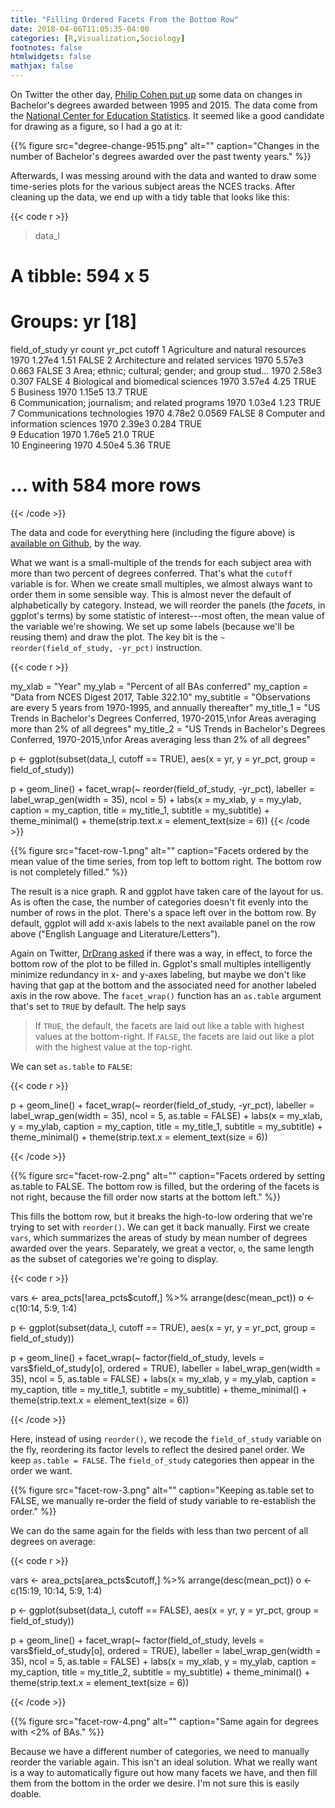```yaml
---
title: "Filling Ordered Facets From the Bottom Row"
date: 2018-04-06T11:05:35-04:00
categories: [R,Visualization,Sociology]
footnotes: false
htmlwidgets: false
mathjax: false
---
```


On Twitter the other day, [Philip Cohen put up](https://twitter.com/familyunequal/status/981538113729286144) some data on changes in Bachelor's degrees awarded between 1995 and 2015. The data come from the [National Center for Education Statistics](https://nces.ed.gov/programs/digest/d17/tables/dt17_322.10.asp?current=yes). It seemed like a good candidate for drawing as a figure, so I had a go at it:

{{% figure src="degree-change-9515.png" alt="" caption="Changes in the number of Bachelor's degrees awarded over the past twenty years." %}}

Afterwards, I was messing around with the data and wanted to draw some time-series plots for the various subject areas the NCES tracks. After cleaning up the data, we end up with a tidy table that looks like this:

{{< code r >}}

> data_l
# A tibble: 594 x 5
# Groups:   yr [18]
   field_of_study                                      yr  count  yr_pct cutoff
   <chr>                                            <int>  <dbl>   <dbl> <lgl> 
 1 Agriculture and natural resources                 1970 1.27e4  1.51   FALSE 
 2 Architecture and related services                 1970 5.57e3  0.663  FALSE 
 3 Area; ethnic; cultural; gender; and group stud…  1970 2.58e3  0.307  FALSE 
 4 Biological and biomedical sciences                1970 3.57e4  4.25   TRUE  
 5 Business                                          1970 1.15e5 13.7    TRUE  
 6 Communication; journalism; and related programs   1970 1.03e4  1.23   TRUE  
 7 Communications technologies                       1970 4.78e2  0.0569 FALSE 
 8 Computer and information sciences                 1970 2.39e3  0.284  TRUE  
 9 Education                                         1970 1.76e5 21.0    TRUE  
10 Engineering                                       1970 4.50e4  5.36   TRUE  
# ... with 584 more rows

{{< /code >}}


The data and code for everything here (including the figure above) is [available on Github](https://github.com/kjhealy/nces-degrees), by the way. 

What we want is a small-multiple of the trends for each subject area with more than two percent of degrees conferred. That's what the `cutoff` variable is for. When we create small multiples, we almost always want to order them in some sensible way. This is almost never the default of alphabetically by category. Instead, we will reorder the panels (the _facets_, in ggplot's terms) by some statistic of interest---most often, the mean value of the variable we're showing. We set up some labels (because we'll be reusing them) and draw the plot. The key bit is the `~ reorder(field_of_study, -yr_pct)` instruction. 

{{< code r >}}

my_xlab = "Year"
my_ylab = "Percent of all BAs conferred"
my_caption = "Data from NCES Digest 2017, Table 322.10"
my_subtitle = "Observations are every 5 years from 1970-1995, and annually thereafter"
my_title_1 = "US Trends in Bachelor's Degrees Conferred, 1970-2015,\nfor Areas averaging more than 2% of all degrees"
my_title_2 = "US Trends in Bachelor's Degrees Conferred, 1970-2015,\nfor Areas averaging less than 2% of all degrees"

p <- ggplot(subset(data_l, cutoff == TRUE),
            aes(x = yr,
                y = yr_pct,
                group = field_of_study))

p + geom_line() +
    facet_wrap(~ reorder(field_of_study, -yr_pct),
               labeller = label_wrap_gen(width = 35),
               ncol = 5) +
    labs(x = my_xlab,
         y = my_ylab,
         caption = my_caption,
         title = my_title_1,
         subtitle = my_subtitle) +
    theme_minimal() +
    theme(strip.text.x = element_text(size = 6))
{{< /code >}}


{{% figure src="facet-row-1.png" alt="" caption="Facets ordered by the mean value of the time series, from top left to bottom right. The bottom row is not completely filled." %}}


The result is a nice graph. R and ggplot have taken care of the layout for us. As is often the case, the number of categories doesn't fit evenly into the number of rows in the plot. There's a space left over in the bottom row. By default, ggplot will add x-axis labels to the next available panel on the row above ("English Language and Literature/Letters"). 

Again on Twitter, [DrDrang asked](https://twitter.com/drdrang/status/981616683965210625) if there was a way, in effect, to force the bottom row of the plot to be filled in. Ggplot's small multiples intelligently minimize redundancy in x- and y-axes labeling, but maybe we don't like having that gap at the bottom and the associated need for another labeled axis in the row above. The `facet_wrap()` function has an `as.table` argument that's set to `TRUE` by default. The help says 

> If `TRUE`, the default, the facets are laid out like a table with highest values at the bottom-right. If `FALSE`, the facets are laid out like a plot with the highest value at the top-right.

We can set `as.table` to `FALSE`:

{{< code r >}}

p + geom_line() +
    facet_wrap(~ reorder(field_of_study, -yr_pct),
               labeller = label_wrap_gen(width = 35),
               ncol = 5, as.table = FALSE) +
    labs(x = my_xlab,
         y = my_ylab,
         caption = my_caption,
         title = my_title_1,
         subtitle = my_subtitle) +
    theme_minimal() +
    theme(strip.text.x = element_text(size = 6))

{{< /code >}}


{{% figure src="facet-row-2.png" alt="" caption="Facets ordered by setting as.table to FALSE. The bottom row is filled, but the ordering of the facets is not right, because the fill order now starts at the bottom left." %}}

This fills the bottom row, but it breaks the high-to-low ordering that we're trying to set with `reorder()`. We can get it back manually. First we create `vars`, which summarizes the areas of study by mean number of degrees awarded over the years. Separately, we great a vector, `o`, the same length as the subset of categories we're going to display. 

{{< code r >}}

vars <- area_pcts[!area_pcts$cutoff,] %>% arrange(desc(mean_pct))
o <- c(10:14, 5:9, 1:4)

p <- ggplot(subset(data_l, cutoff == TRUE),
            aes(x = yr,
                y = yr_pct,
                group = field_of_study))

p + geom_line() +
    facet_wrap(~ factor(field_of_study, levels = vars$field_of_study[o], ordered = TRUE),
               labeller = label_wrap_gen(width = 35),
               ncol = 5, as.table = FALSE) +
    labs(x = my_xlab,
         y = my_ylab,
         caption = my_caption,
         title = my_title_1,
         subtitle = my_subtitle) +
    theme_minimal() +
    theme(strip.text.x = element_text(size = 6))


{{< /code >}}

Here, instead of using `reorder()`, we recode the `field_of_study` variable on the fly, reordering its factor levels to reflect the desired panel order. We keep `as.table = FALSE`. The `field_of_study` categories then appear in the order we want. 


{{% figure src="facet-row-3.png" alt="" caption="Keeping as.table set to FALSE, we manually re-order the field of study variable to re-establish the order." %}}


We can do the same again for the fields with less than two percent of all degrees on average:

{{< code r >}}

vars <- area_pcts[area_pcts$cutoff,] %>% arrange(desc(mean_pct))
o <- c(15:19, 10:14, 5:9, 1:4)

p <- ggplot(subset(data_l, cutoff == FALSE),
            aes(x = yr,
                y = yr_pct,
                group = field_of_study))

p + geom_line() +
    facet_wrap(~ factor(field_of_study, levels = vars$field_of_study[o], ordered = TRUE),
               labeller = label_wrap_gen(width = 35),
               ncol = 5, as.table = FALSE) +
    labs(x = my_xlab,
         y = my_ylab,
         caption = my_caption,
         title = my_title_2,
         subtitle = my_subtitle) +
    theme_minimal() +
    theme(strip.text.x = element_text(size = 6))

{{< /code >}}

{{% figure src="facet-row-4.png" alt="" caption="Same again for degrees with <2% of BAs." %}}


Because we have a different number of categories, we need to manually reorder the variable again. This isn't an ideal solution. What we really want is a way to automatically figure out how many facets we have, and then fill them from the bottom in the order we desire. I'm not sure this is easily doable. 

